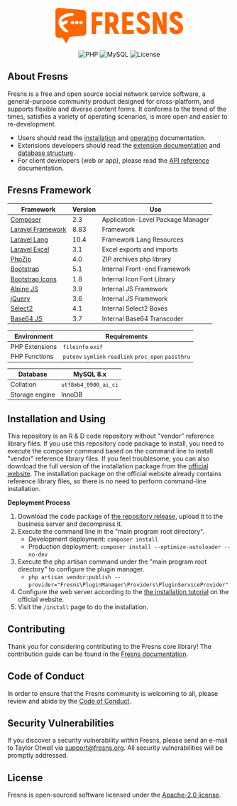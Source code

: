 <p align="center"><a href="https://fresns.org" target="_blank"><img src="https://raw.githubusercontent.com/fresns/docs/main/images/Fresns-Logo(orange).png" width="300"></a></p>

<p align="center">
<img src="https://img.shields.io/badge/PHP-%5E8.0-green" alt="PHP">
<img src="https://img.shields.io/badge/MySQL-%5E8.0-orange" alt="MySQL">
<img src="https://img.shields.io/badge/License-Apache--2.0-blue" alt="License">
</p>

## About Fresns

Fresns is a free and open source social network service software, a general-purpose community product designed for cross-platform, and supports flexible and diverse content forms. It conforms to the trend of the times, satisfies a variety of operating scenarios, is more open and easier to re-development.

- Users should read the [installation](https://fresns.org/guide/install.html) and [operating](https://fresns.org/guide/operating.html) documentation.
- Extensions developers should read the [extension documentation](https://fresns.org/extensions/) and [database structure](https://fresns.org/database/).
- For client developers (web or app), please read the [API reference](https://fresns.org/api/) documentation.

## Fresns Framework

| Framework | Version | Use |
| --- | --- | --- |
| [Composer](https://github.com/composer/composer) | 2.3 | Application-Level Package Manager |
| [Laravel Framework](https://github.com/laravel/framework) | 8.83 | Framework |
| [Laravel Lang](https://github.com/Laravel-Lang/lang) | 10.4 | Framework Lang Resources |
| [Laravel Excel](https://github.com/SpartnerNL/Laravel-Excel) | 3.1 | Excel exports and imports |
| [PhpZip](https://github.com/Ne-Lexa/php-zip) | 4.0 | ZIP archives php library |
| [Bootstrap](https://getbootstrap.com/) | 5.1 | Internal Front-end Framework |
| [Bootstrap Icons](https://icons.getbootstrap.com/) | 1.8 | Internal Icon Font Library |
| [Alpine JS](https://github.com/alpinejs/alpine) | 3.9 | Internal JS Framework |
| [jQuery](https://github.com/jquery/jquery) | 3.6 | Internal JS Framework |
| [Select2](https://github.com/select2/select2) | 4.1 | Internal Select2 Boxes |
| [Base64 JS](https://github.com/dankogai/js-base64) | 3.7 | Internal Base64 Transcoder |

| Environment | Requirements |
| --- | --- |
| PHP Extensions | `fileinfo` `exif` |
| PHP Functions | `putenv` `symlink` `readlink` `proc_open` `passthru` |

| Database | MySQL 8.x |
| --- | --- |
| Collation | `utf8mb4_0900_ai_ci` |
| Storage engine | InnoDB |

## Installation and Using

This repository is an R & D code repository without "vendor" reference library files. If you use this repository code package to install, you need to execute the composer command based on the command line to install "vendor" reference library files. If you feel troublesome, you can also download the full version of the installation package from the [official website](https://fresns.org/guide/install.html). The installation package on the official website already contains reference library files, so there is no need to perform command-line installation.

**Deployment Process**

1. Download the code package of [the repository release](https://github.com/fresns/fresns/releases), upload it to the business server and decompress it.
2. Execute the command line in the "main program root directory".
    - Development deployment: `composer install`
    - Production deployment: `composer install --optimize-autoloader --no-dev`
3. Execute the php artisan command under the "main program root directory" to configure the plugin manager.
    - `php artisan vendor:publish --provider="Fresns\PluginManager\Providers\PluginServiceProvider"`
4. Configure the web server according to the [the installation tutorial](https://fresns.org/guide/install.html) on the official website.
5. Visit the `/install` page to do the installation.

## Contributing

Thank you for considering contributing to the Fresns core library! The contribution guide can be found in the [Fresns documentation](https://fresns.org/community/join.html).

## Code of Conduct

In order to ensure that the Fresns community is welcoming to all, please review and abide by the [Code of Conduct](https://fresns.org/community/join.html#code-of-conduct).

## Security Vulnerabilities

If you discover a security vulnerability within Fresns, please send an e-mail to Taylor Otwell via [support@fresns.org](mailto:support@fresns.org). All security vulnerabilities will be promptly addressed.

## License

Fresns is open-sourced software licensed under the [Apache-2.0 license](https://github.com/fresns/fresns/blob/main/LICENSE).
